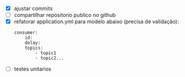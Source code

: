 - [x] ajustar commits
- [ ] compartilhar repositorio publico no github
- [x] refatorar application.yml para modelo abaixo (precisa de validação): 
    ```
  consumer:
        id:
        delay:
        topics:
            - topic1
            - topic2...
    ```
- [ ] testes unitarios